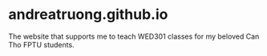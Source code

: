 # andreatruong.github.io
The website that supports me to teach WED301 classes for my beloved Can Tho FPTU students.
